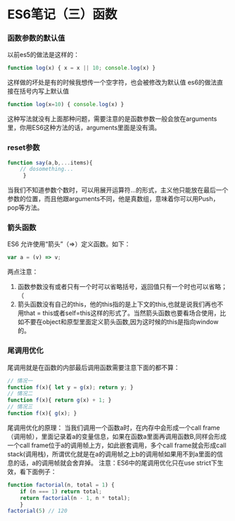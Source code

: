 # ES6笔记（三）函数


### 函数参数的默认值

以前es5的做法是这样的： 
```ts 
function log(x) { x = x || 10; console.log(x) } 
``` 
这样做的坏处是有的时候我想传一个空字符，也会被修改为默认值 es6的做法直接在括号内写上默认值 
```ts 
function log(x=10) { console.log(x) } 
``` 
这种写法就没有上面那种问题，需要注意的是函数参数一般会放在arguments里，你用ES6这种方法的话，arguments里面是没有滴。
### reset参数
```ts 
function say(a,b,...items){ 
    // dosomething...
     } 
```
当我们不知道参数个数时，可以用展开运算符...的形式，主义他只能放在最后一个参数的位置，而且他跟arguments不同，他是真数组，意味着你可以用Push，pop等方法。
### 箭头函数

ES6 允许使用“箭头”（=>）定义函数。如下： 
```ts 
var a = (v) => v; 
``` 
两点注意： 
1. 函数参数没有或者只有一个时可以省略括号，返回值只有一个时也可以省略； （
2. 箭头函数没有自己的this，他的this指的是上下文的this,也就是说我们再也不用that = this或者self=this这样的形式了。当然箭头函数也要看场合使用，比如不要在object和原型里面定义箭头函数,因为这时候的this是指向window的。

### 尾调用优化
尾调用就是在函数的内部最后调用函数需要注意下面的都不算： 
```ts 
// 情况一 
function f(x){ let y = g(x); return y; } 
// 情况二 
function f(x){ return g(x) + 1; } 
// 情况三 
function f(x){ g(x); } 
``` 
尾调用优化的原理： 当我们调用一个函数a时，在内存中会形成一个call frame（调用帧），里面记录着a的变量信息，如果在函数a里面再调用函数B,同样会形成一个call frame位于a的调用帧上方，如此嵌套调用，多个call frame就会形成call stack(调用栈)，所谓优化就是在a的调用帧之上b的调用帧如果用不到a里面的信息的话，a的调用帧就会舍弃掉。 注意：ES6中的尾调用优化只在use strict下生效，看下面例子：

```ts 
function factorial(n, total = 1) { 
    if (n === 1) return total; 
    return factorial(n - 1, n * total); 
    } 
factorial(5) // 120 
```
